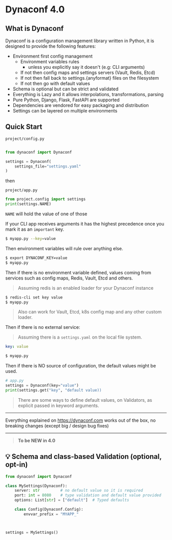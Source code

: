 # Dynaconf 4.0

## What is Dynaconf

Dynaconf is a configuration management library written in Python, it is designed to provide the following features:

- Environment first config management 
    - Environment variables rules
        - unless you explicitly say it doesn't (e.g: CLI arguments)
    - If not then config maps and settings servers (Vault, Redis, Etcd)
    - If not then fall back to settings.{anyformat} files on the filesystem
    - If not then go with default values
- Schema is optional but can be strict and validated
- Everything is Lazy and it allows interpolations, transformations, parsing
- Pure Python, Django, Flask, FastAPI are supported
- Dependencies are vendored for easy packaging and distribution
- Settings can be layered on multiple environments


## Quick Start

`project/config.py`
```py

from dynaconf import Dynaconf

settings = Dynaconf(
    settings_file="settings.yaml"
)
```

then

`project/app.py`
```py
from project.config import settings
print(settings.NAME)
```

`NAME` will hold the value of one of those

If your CLI app receives arguments it has the highest precedence once you mark it as an `important` key.

```bash
$ myapp.py --key=value
```

Then environment variables will rule over anything else.

```bash
$ export DYNACONF_KEY=value
$ myapp.py
```

Then if there is no environment variable defined, values coming from services such as config maps, Redis, Vault, Etcd and others.

> Assuming redis is an enabled loader for your Dynaconf instance

```bash
$ redis-cli set key value
$ myapp.py
```

> Also can work for Vault, Etcd, k8s config map and any other custom loader.

Then if there is no external service:

> Assuming there is a `settings.yaml` on the local file system.

```yaml
key: value
```
```bash
$ myapp.py
```

Then if there is NO source of configuration, the default values might be used.

```py
# app.py
settings = Dynaconf(key="value")
print(settings.get("key", "default value))
```

> There are some ways to define default values, on Validators, as explicit passed in keyword arguments.

---

Everything explained on https://dynaconf.com works out of the box, no breaking changes (except big / design bug fixes)

---

> **To be NEW in 4.0**

## 💡 Schema and class-based Validation (optional, opt-in)


```py
from dynaconf import Dynaconf

class MySettings(Dynaconf):
    server: str         # no default value so it is required
    port: int = 8080    # type validation and default value provided
    options: List[str] = ["default"]  # Typed defaults

    class Config(Dynaconf.Config):
        envvar_prefix = "MYAPP_"



settings = MySettings()
```
